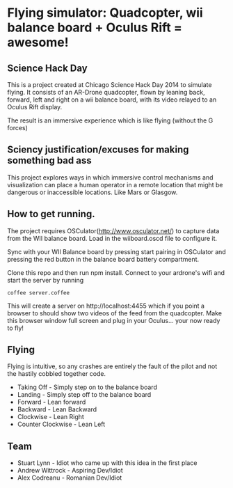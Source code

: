 # Flying simulator: Quadcopter, wii balance board + Oculus Rift = awesome!

## Science Hack Day 

This is a project created at Chicago Science Hack Day 2014 to simulate flying. It consists of an AR-Drone quadcopter, flown by leaning back, forward, left and right on a wii balance board, with its video relayed to an Oculus Rift display. 

The result is an immersive experience which is like flying (without the G forces)

## Sciency justification/excuses for making something bad ass 

This project explores ways in which immersive control mechanisms and visualization can place a human operator in a remote location that might be dangerous or inaccessible locations. Like Mars or Glasgow.

## How to get running. 

The project requires OSCulator(http://www.osculator.net/) to capture data from the WII balance board. Load in the wiiboard.oscd file to configure it. 

Sync with your WII Balance board by pressing start pairing in OSCulator and pressing the red button in the balance board battery compartment. 


Clone this repo and then run npm install. Connect to your ardrone's wifi and start the server by running 

```
coffee server.coffee
```

This will create a server on http://localhost:4455 which if you point a browser to should show two videos of the feed from the quadcopter. Make this browser window full screen and plug in your Oculus... your now ready to fly!

## Flying 

Flying is intuitive, so any crashes are entirely the fault of the pilot and not the hastily cobbled together code.

* Taking Off        - Simply step on to the balance board 
* Landing           - Simply step off to the balance board 
* Forward           - Lean forward 
* Backward          - Lean Backward
* Clockwise         - Lean Right
* Counter Clockwise - Lean Left

## Team 

* Stuart Lynn      - Idiot who came up with this idea in the first place 
* Andrew Wittrock  - Aspiring Dev/Idiot
* Alex Codreanu    - Romanian Dev/Idiot

